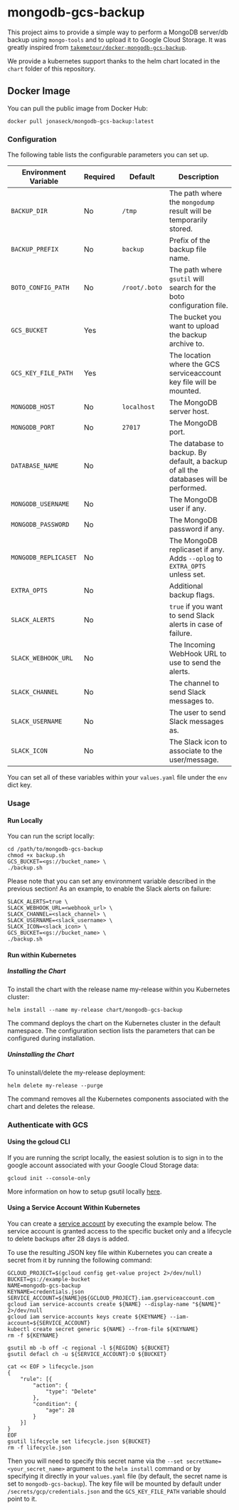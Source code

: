 # mongodb-gcs-backup

This project aims to provide a simple way to perform a MongoDB server/db backup using `mongo-tools` and to upload it to Google Cloud Storage. It was greatly inspired from [`takemetour/docker-mongodb-gcs-backup`](https://github.com/takemetour/docker-mongodb-gcs-backup).

We provide a kubernetes support thanks to the helm chart located in the `chart` folder of this repository.

## Docker Image

You can pull the public image from Docker Hub:

    docker pull jonaseck/mongodb-gcs-backup:latest

### Configuration

The following table lists the configurable parameters you can set up.

Environment Variable | Required | Default | Description
---------------------|----------|---------|-------------
`BACKUP_DIR`         | No  | `/tmp` | The path where the `mongodump` result will be temporarily stored.
`BACKUP_PREFIX`      | No  | `backup` | Prefix of the backup file name.
`BOTO_CONFIG_PATH`   | No  | `/root/.boto` | The path where `gsutil` will search for the boto configuration file.
`GCS_BUCKET`         | Yes |  | The bucket you want to upload the backup archive to.
`GCS_KEY_FILE_PATH`  | Yes |  | The location where the GCS serviceaccount key file will be mounted.
`MONGODB_HOST`       | No  | `localhost` | The MongoDB server host.
`MONGODB_PORT`       | No  | `27017` | The MongoDB port.
`DATABASE_NAME`      | No  |  | The database to backup. By default, a backup of all the databases will be performed.
`MONGODB_USERNAME`   | No  |  | The MongoDB user if any.
`MONGODB_PASSWORD`   | No  |  | The MongoDB password if any.
`MONGODB_REPLICASET` | No  |  | The MongoDB replicaset if any. Adds `--oplog` to `EXTRA_OPTS` unless set.
`EXTRA_OPTS`         | No  |  | Additional backup flags.
`SLACK_ALERTS`       | No  |  | `true` if you want to send Slack alerts in case of failure.
`SLACK_WEBHOOK_URL`  | No  |  | The Incoming WebHook URL to use to send the alerts.
`SLACK_CHANNEL`      | No  |  | The channel to send Slack messages to.
`SLACK_USERNAME`     | No  |  | The user to send Slack messages as.
`SLACK_ICON`         | No  |  | The Slack icon to associate to the user/message.

You can set all of these variables within your `values.yaml` file under the `env` dict key.

### Usage

#### Run Locally

You can run the script locally:

```
cd /path/to/mongodb-gcs-backup
chmod +x backup.sh
GCS_BUCKET=<gs://bucket_name> \
./backup.sh
```

Please note that you can set any environment variable described in the previous section! As an example, to enable the Slack alerts on failure:

```
SLACK_ALERTS=true \
SLACK_WEBHOOK_URL=<webhook_url> \
SLACK_CHANNEL=<slack_channel> \
SLACK_USERNAME=<slack_username> \
SLACK_ICON=<slack_icon> \
GCS_BUCKET=<gs://bucket_name> \
./backup.sh
```

#### Run within Kubernetes

##### Installing the Chart

To install the chart with the release name my-release within you Kubernetes cluster:

```
helm install --name my-release chart/mongodb-gcs-backup
```

The command deploys the chart on the Kubernetes cluster in the default namespace. The configuration section lists the parameters that can be configured during installation.

##### Uninstalling the Chart

To uninstall/delete the my-release deployment:

    helm delete my-release --purge

The command removes all the Kubernetes components associated with the chart and deletes the release.

### Authenticate with GCS

#### Using the gcloud CLI

If you are running the script locally, the easiest solution is to sign in to the google account associated with your Google Cloud Storage data:

    gcloud init --console-only

More information on how to setup gsutil locally [here](https://cloud.google.com/storage/docs/gsutil_install).

#### Using a Service Account Within Kubernetes

You can create a [service account](https://cloud.google.com/iam/docs/creating-managing-service-accounts) by executing the example below. The service account is granted access to the specific bucket only and a lifecycle to delete backups after 28 days is added.

To use the resulting JSON key file within Kubernetes you can create a secret from it by running the following command:

```
GCLOUD_PROJECT=$(gcloud config get-value project 2>/dev/null)
BUCKET=gs://example-bucket
NAME=mongodb-gcs-backup
KEYNAME=credentials.json
SERVICE_ACCOUNT=${NAME}@${GCLOUD_PROJECT}.iam.gserviceaccount.com
gcloud iam service-accounts create ${NAME} --display-name "${NAME}" 2>/dev/null
gcloud iam service-accounts keys create ${KEYNAME} --iam-account=${SERVICE_ACCOUNT}
kubectl create secret generic ${NAME} --from-file ${KEYNAME}
rm -f ${KEYNAME}

gsutil mb -b off -c regional -l ${REGION} ${BUCKET}
gsutil defacl ch -u ${SERVICE_ACCOUNT}:O ${BUCKET}

cat << EOF > lifecycle.json
{
    "rule": [{
        "action": {
            "type": "Delete"
        },
        "condition": {
            "age": 28
        }
    }]
}
EOF
gsutil lifecycle set lifecycle.json ${BUCKET}
rm -f lifecycle.json
```

Then you will need to specify this secret name via the `--set secretName=<your_secret_name>` argument to the `helm install` command or by specifying it directly in your `values.yaml` file (by default, the secret name is set to `mongodb-gcs-backup`). The key file will be mounted by default under `/secrets/gcp/credentials.json` and the `GCS_KEY_FILE_PATH` variable should point to it.
